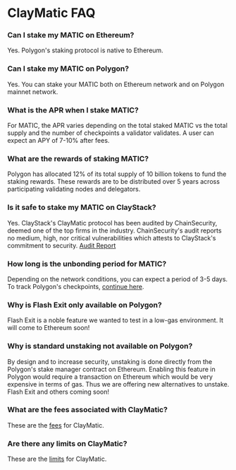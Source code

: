 # ClayMatic FAQ

### Can I stake my MATIC on Ethereum?
Yes. Polygon's staking protocol is native to Ethereum.

### Can I stake my MATIC on Polygon?
Yes. You can stake your MATIC both on Ethereum network and on Polygon mainnet network.

### What is the APR when I stake MATIC?
For MATIC, the APR varies depending on the total staked MATIC vs the total supply and the number of checkpoints a validator validates. A user can expect an APY of 7-10% after fees.

### What are the rewards of staking MATIC?
Polygon has allocated 12% of its total supply of 10 billion tokens to fund the staking rewards. These rewards are to be distributed over 5 years across participating validating nodes and delegators.

### Is it safe to stake my MATIC on ClayStack?
Yes. ClayStack's ClayMatic protocol has been audited by ChainSecurity, deemed one of the top firms in the industry. ChainSecurity's audit reports no medium, high, nor critical vulnerabilities which attests to ClayStack's commitment to security. [Audit Report](https://chainsecurity.com/security-audit/claystack-matic/)

### How long is the unbonding period for MATIC?
Depending on the network conditions, you can expect a period of 3-5 days. To track Polygon's checkpoints, [continue here](https://wallet.polygon.technology/staking/).

### Why is Flash Exit only available on Polygon?
Flash Exit is a noble feature we wanted to test in a low-gas environment. It will come to Ethereum soon!

### Why is standard unstaking not available on Polygon?
By design and to increase security, unstaking is done directly from the Polygon's stake manager contract on Ethereum. Enabling this feature in Polygon would require a transaction on Ethereum which would be very expensive in terms of gas. Thus we are offering new alternatives to unstake. Flash Exit and others coming soon!

### What are the fees associated with ClayMatic?
These are the [fees](/claymatic/fees) for ClayMatic.

### Are there any limits on ClayMatic?
These are the [limits](/claymatic/limits) for ClayMatic.
